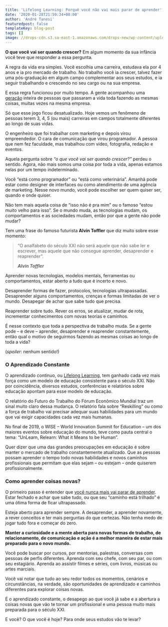 ```yaml
---
title: 'Lifelong Learning: Porquê você não vai mais parar de aprender'
date: '2020-01-28T21:59:34+00:00'
author: 'André Tanesi'
featuredpost: false
templateKey: blog-post
tags: []
image: //drops-cdn.s3.sa-east-1.amazonaws.com/drops-new/wp-content/uploads/2020/01/28174232/lifelonglearning_descola-150x150.png
---
```

**O que você vai ser quando crescer?** Em algum momento da sua infância você teve que responder a essa pergunta.

A regra da vida era simples. Você escolhia uma carreira, estudava ela por 4 anos e ia pro mercado de trabalho. No trabalho você ia crescer, talvez fazer uma pós-graduação em algum campo complementar aos seus estudos, e ia seguir trabalhando e crescendo no seu cargo ou na sua empresa.

E essa regra funcionou por muito tempo. A gente acompanhou uma [geração](https://descola.org/curso/multi-geracoes) inteira de pessoas que passaram a vida toda fazendo as mesmas coisas, muitas vezes na mesma empresa.

Só que esse jogo ficou desatualizado. Hoje vemos um fenômeno de pessoas terem 3, 4, 5 (ou mais) carreiras em campos totalmente diferentes ao longo de suas vidas.

O engenheiro que foi trabalhar com marketing e depois virou empreendedor. O cara de comunicação que virou programador. A pessoa que nem fez faculdade, mas trabalhou com vídeo, fotografia, redação e eventos.

Aquela pergunta sobre *“o que você vai ser quando crescer?”* perdeu o sentido. Agora, não mais somos uma coisa por toda a vida, apenas estamos nelas por um tempo indeterminado.

Você “está como programador” ou “está como veterinária”. Amanhã pode estar como designer de interfaces ou como atendimento de uma agência de marketing. Nesse novo mundo, você pode escolher ser quem quiser ser, quando e onde quiser.

Não tem mais aquela coisa de “isso não é pra mim” ou o famoso “estou muito velho para isso”. Se o mundo muda, as tecnologias mudam, os comportamentos e as sociedades mudam, então por que a gente não pode mudar?

Tem uma frase do famoso futurista **Alvin Toffler** que diz muito sobre esse momento:

> “O analfabeto do século XXI não será aquele que não sabe ler e escrever, mas aquele que não consegue aprender, desaprender e reaprender”.
> 
> <cite>**Alvin Toffler**</cite>

Aprender novas tecnologias, modelos mentais, ferramentas ou comportamentos, estar aberto a tudo que é incerto e novo.

Desaprender formas de fazer, protocolos, tecnologias ultrapassadas. Desaprender alguns comportamentos, crenças e formas limitadas de ver o mundo. Desapegar de achar que sabe tudo que precisa.

Reaprender sobre tudo. Rever os erros, se atualizar, mudar de rota, incrementar conhecimentos com novas teorias e caminhos.

É nesse contexto que toda a perspectiva de trabalho muda. Se a gente pode – e deve – aprender, desaprender e reaprender constantemente, então qual o motivo de seguirmos fazendo as mesmas coisas ao longo de toda a vida?

(*spoiler*: nenhum sentido!)

### O Aprendizado Constante

O aprendizado contínuo, ou [Lifelong Learning](https://descola.org/curso/lifelong-learning), tem ganhado cada vez mais força como um modelo de educação consistente para o século XXI. Não por coincidência, diversos estudos, conferências e relatórios sobre educação apontam para esse modelo de educação.

O relatório do Futuro do Trabalho do Fórum Econômico Mundial traz um sinal muito claro dessa mudança. O relatório fala sobre “Reskilling” ou como a força de trabalho vai precisar adequar suas habilidades para um mundo que vai exigir capacidades cada vez mais humanas.

No final de 2019, o WISE – World Innovation Summit for Education – um dos maiores eventos sobre educação do mundo, teve como pauta central o tema: “UnLearn, Relearn: What it Means to be Human”.

Quer dizer que uma das grandes preocupações em educação é sobre manter o mercado de trabalho constantemente atualizado. Que as pessoas possam aprender o tempo todo novas habilidades e novos caminhos profissionais que permitam que elas sejam – ou estejam – onde quiserem profissionalmente.

### Como aprender coisas novas?

O primeiro passo é entender que <span style="text-decoration: underline;">você nunca mais vai parar de aprender</span>. Estar fechado e achar que sabe tudo, ou que seu “caminho está trilhado” é uma ótima forma de ficar ultrapassado.

Esteja aberto para aprender sempre. A desaprender, a aprender novamente, a rever conceitos e ter mais perguntas do que certezas. Não tenha medo de jogar tudo fora e começar do zero.

**Manter a curiosidade e a mente aberta para novas formas de trabalho, de relacionamento, de comunicação e ação é a melhor maneira de estar mais preparado para o novo mundo.**

Você pode buscar por cursos, por mentorias, palestras, conversas com pessoas de perfis diferentes. Aprenda com seu chefe, com seu par, ou com seu estagiário. Aprenda ao assistir filmes e séries, com livros, músicas ou artes marciais.

Você vai notar que tudo ao seu redor todos os momentos, cenários e circunstâncias, na verdade, são oportunidades de aprendizado e caminhos diferentes para explorar coisas novas.

É o aprendizado constante, o desapego ao que você já sabe e a abertura a coisas novas que vão te tornar um profissional e uma pessoa muito mais preparada para o século XXI.

E você? O que você é hoje? Para onde seus estudos vão te levar?